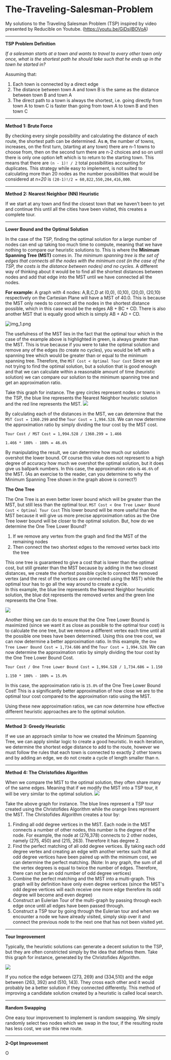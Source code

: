 # The-Traveling-Salesman-Problem

My solutions to the Traveling Salesman Problem (TSP) inspired by video presented by Reducible on Youtube. 
(https://youtu.be/GiDsjIBOVoA)

--------------------------------------------------------------------------------------------------------------
**TSP Problem Definition**

_If a salesman starts at a town and wants to travel to every other town only once, what is the shortest path he should take such that he ends up in the town he started in?_

Assuming that:
1. Each town is connected by a direct edge
2. The distance between town A and town B is the same as the distance between town B and town A
3. The direct path to a town is always the shortest, i.e. going directly from town A to town C is faster than going from town A to town B and then town C

--------------------------------------------------------------------------------------------------------------
**Method 1: Brute Force**

By checking every single possibility and calculating the distance of each route, the shortest path can be determined. As **n**, the number of towns, increases, on the first turn, (starting at any town) there are n-1 towns to choose from, then on the second turn there are n-2 choices and so on until there is only one option left which is to return to the starting town. This means that there are `(n - 1)! / 2` total possibilities accounting for duplicates. This strategy while easy to implement, is not suited to calculating more than 20 nodes as the number possibilities that would be considered at _n=20_ is `(20-1)!/2 = 60,822,550,204,416,000`. 

--------------------------------------------------------------------------------------------------------------
**Method 2: Nearest Neighbor (NN) Heuristic**

If we start at any town and find the closest town that we haven't been to yet and continue this until all the cities have been visited, this creates a complete tour.

--------------------------------------------------------------------------------------------------------------
**Lower Bound and the Optimal Solution**

In the case of the TSP, finding the optimal solution for a large number of nodes can end up taking too much time to compute, meaning that we have nothing to compare our heuristic solutions to. 
This is where the **Minimum Spanning Tree (MST)** comes in. 
_The minimum spanning tree is the set of edges that connects all the nodes with the minimum cost (in the case of the TSP, the costs is the distance between nodes) and no cycles._ A different way of thinking about it would be to find all the shortest distances between nodes and add that edge into the MST until we have connected all the nodes.

**For example:** A graph with 4 nodes: A,B,C,D at (0,0), (0,10), (20,0), (20,10) respectively on the Cartesian Plane will have a MST of 40.0.
This is because the MST only needs to connect all the nodes in the shortest distance possible, which in this case would be the edges AB + BC + CD. There is also another MST that is equally good which is simply AB + AD + CD.

![img_1.png](img_1.png)

The usefulness of the MST lies in the fact that the optimal tour which in the case of the example above is highlighted in green, is always greater than the MST. This is true because if you were to take the optimal solution and remove any of the edges (to create no cycles), you would be left with a spanning tree which would be greater than or equal to the minimum spanning tree. 
Therefore, the `MST Cost < Optimal Tour Cost` Since we are not trying to find the optimal solution, but a solution that is good enough and that we can calculate within a reasonable amount of time (heuristic solution) we can compare our solution to the minimum spanning tree and get an approximation ratio.

Take this graph for instance. The grey circles represent nodes or towns in the TSP, the blue line represents the Nearest Neighbor heuristic solution and the red line represents the MST. 
![](NN_Heuristic+MST.png)

By calculating each of the distances in the MST, we can determine that the `MST Cost = 1360.299` and the `Tour Cost = 1,994.528`. We can now determine the approximation ratio by simply dividing the tour cost by the MST cost.

`Tour Cost / MST Cost = 1,994.528 / 1360.299 = 1.466`

`1.466 * 100% - 100% = 46.6% `

By manipulating the result, we can determine how much our solution overshot the lower bound.
Of course this value does not represent to a high degree of accuracy how much we overshot the optimal solution, but it does give us ballpark numbers.
In this case, the approximation ratio is `46.6%` of the MST.
(As an exercise to the reader, can you determine to why the Minimum Spanning Tree shown in the graph above is correct?)

**The One Tree**

The One Tree is an even better lower bound which will be greater than the MST, but still less than the optimal tour.
`MST Cost < One Tree Lower Bound Cost < Optimal Tour Cost` This lower bound will be more useful than the MST because it will give us more precise approximation ratios as the One Tree lower bound will be closer to the optimal solution. 
But, how do we determine the One Tree Lower Bound?
1. If we remove any vertex from the graph and find the MST of the remaining nodes
2. Then connect the two shortest edges to the removed vertex back into the tree

This one tree is guaranteed to give a cost that is lower than the optimal cost, but still greater than the MST because by adding in the two closest distances, we create the shortest possible cycle to connect the removed vertex (and the rest of the vertices are connected using the MST)  while the optimal tour has to go all the way around to create a cycle.   
In this example, the blue line represents the Nearest Neighbor heuristic solution, the blue dot represents the removed vertex and the green line represents the One Tree.

![](NN_Heuristic+OneTree.png)

Another thing we can do to ensure that the One Tree Lower Bound is maximized (since we want it as close as possible to the optimal tour cost) is to calculate the one tree, but we remove a different vertex each time until all the possible one trees have been determined.
Using this one tree cost, we can now determine a better approximation ratio.
In this example, the `One Tree Lower Bound Cost = 1,734.686` and the `Tour Cost = 1,994.528`. We can now determine the approximation ratio by simply dividing the tour cost by the One Tree Lower Bound Cost.


`Tour Cost / One Tree Lower Bound Cost = 1,994.528 / 1,734.686 = 1.150`

`1.150 * 100% - 100% = 15.0%`


In this case, the approximation ratio is `15.0%` of the One Tree Lower Bound Cost! This is a significantly better approximation of how close we are to the optimal tour cost compared to the approximation ratio using the MST.  


Using these new approximation ratios, we can now determine how effective different heuristic approaches are to the optimal solution.

--------------------------------------------------------------------------------------------------------------
**Method 3: Greedy Heuristic**

If we use an approach similar to how we created the Minimum Spanning Tree, we can apply similar logic to create a good heuristic. In each iteration, we determine the shortest edge distance to add to the route, however we must follow the rules that each town is connected to exactly 2 other towns and by adding an edge, we do not create a cycle of length smaller than n.

--------------------------------------------------------------------------------------------------------------
**Method 4: The Christofides Algorithm**

When we compare the MST to the optimal solution, they often share many of the same edges. Meaning that if we modify the MST into a TSP tour, it will be very similar to the optimal solution.
![](Christofides.png)

Take the above graph for instance. The blue lines represent a TSP tour created using the Christofides Algorithm while the orange lines represent the MST.
The Christofides Algorithm creates a tour by:
1. Finding all odd degree vertices in the MST. Each node in the MST connects a number of other nodes, this number is the degree of the node. For example, the node at (276,378) connects to 2 other nodes, namely (275, 450) and (215, 263). Therefore it has degree 2.
2. Find the perfect matching of all odd degree vertices. By taking each odd degree vertex and creating an edge with another vertex such that all odd degree vertices have been paired up with the minimum cost, we can determine the perfect matching. (Note: In any graph, the sum of all the vertex degrees is equal to twice the number of edges. Therefore, there can not be an odd number of odd degree vertices)
3. Combine the perfect matching and the MST into a multi-graph. This graph will by definition have only even degree vertices (since the MST's odd degree vertices will each receive one more edge therefore its odd degree will become and even degree)
4. Construct an Eulerian Tour of the multi-graph by passing through each edge once until all edges have been passed through.
5. Construct a TSP tour by going through the Eulerian tour and when we encounter a node we have already visited, simply skip over it and connect the previous node to the next one that has not been visited yet.

--------------------------------------------------------------------------------------------------------------

**Tour Improvement**

Typically, the heuristic solutions can generate a decent solution to the TSP, but they are often constricted simply by the idea that defines them.
Take this graph for instance, generated by the Christofides Algorithm.  

![](Christofides_bad.png)


If you notice the edge between (273, 269) and (334,510) and the edge between (263, 392) and (510, 143). They cross each other and it would probably be a better solution if they connected differently.
This method of improving a candidate solution created by a heuristic is called local search.


--------------------------------------------------------------------------------------------------------------

**Random Swapping**

One easy tour improvement to implement is random swapping. We simply randomly select two nodes which we swap in the tour, if the resulting route has less cost, we use this new route.

--------------------------------------------------------------------------------------------------------------

**2-Opt Improvement**

O